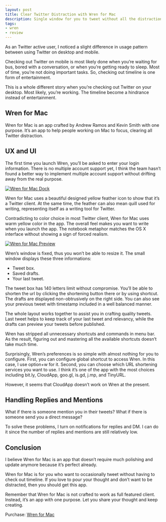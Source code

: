 ```yaml
---
layout: post
title: Clear Twitter Distraction with Wren for Mac
description: Single window for you to tweet without all the distraction made by the people on your timeline.
tags:
- wren
- review
---
```

As an Twitter active user, I noticed a slight difference in usage pattern between using Twitter on desktop and mobile.

Checking out Twitter on mobile is most likely done when you’re waiting for bus, bored with a conversation, or when you’re getting ready to sleep. Most of time, you’re not doing important tasks. So, checking out timeline is one form of entertainment.

This is a whole different story when you’re checking out Twitter on your desktop. Most likely, you’re working. The timeline become a hindrance instead of entertainment.

<!--more-->

## Wren for Mac

Wren for Mac is an app crafted by Andrew Ramos and Kevin Smith with one purpose. It’s an app to help people working on Mac to focus, clearing all Twitter distraction.

## UX and UI

The first time you launch Wren, you’ll be asked to enter your login information. There is no multiple account support yet, I think the team hasn’t found a better way to implement multiple account support without drifting away from the real purpose.

[ ![Wren for Mac Dock][img1] ](http://images.sayzlim.net/2011/07/wren_dock.jpg "Wren for Mac Dock")

[img1]: http://images.sayzlim.net/2011/07/wren_dock.jpg "Wren for Mac Dock"

Wren for Mac uses a beautiful designed yellow feather icon to show that it’s a Twitter client. At the same time, the feather can also mean quill used for writing, representing itself as a writing tool for Twitter.

Contradicting to color choice in most Twitter client, Wren for Mac uses warm yellow color in the app. The overall feel makes you want to write when you launch the app. The notebook metaphor    matches the OS X interface without showing a sign of forced realism.

[ ![Wren for Mac Preview][img2] ](http://images.sayzlim.net/2011/07/wren_preview.jpg "Wren for Mac Preview")

[img2]: http://images.sayzlim.net/2011/07/wren_preview.jpg "Wren for Mac Preview"

Wren’s window is fixed, thus you won’t be able to resize it. The small window displays these three informations:

- Tweet box.
- Saved drafts.
- Your last tweet.

The tweet box has 140 letters limit without compromise. You’ll be able to shorten the url by clicking the shortening button there or by using shortcut. The drafts are displayed non-obtrusively on the right side. You can also see your previous tweet with timestamp included in a well balanced manner.

The whole layout works together to assist you in crafting quality tweets. Last tweet helps to keep track of your last tweet and relevancy, while the drafts can preview your tweets before published.

Wren has stripped all unnecessary shortcuts and commands in menu bar. As the result, figuring out and mastering all the available shortcuts doesn’t take much time.

Surprisingly, Wren’s preferences is so simple with almost nothing for you to configure. First, you can configure global shortcut to access Wren. In this case, I use option+w for it. Second, you can choose which URL shortening services you want to use. I think it’s one of the app with the most choices including  bit.ly, CloudApp, goo.gl, is.gd, j.mp, and TinyURL.

However, it seems that CloudApp doesn’t work on Wren at the present.

## Handling Replies and Mentions

What if there is someone mention you in their tweets? What if there is someone send you a direct message?

To solve these problems, I turn on notifications for replies and DM. I can do it since the number of replies and mentions are still relatively low.

## Conclusion

I believe Wren for Mac is an app that doesn’t require much polishing and update anymore because it’s perfect already.

Wren for Mac is for you who want to occasionally tweet without having to check out timeline. If you love to pour your thought and don’t want to be distracted, then you should get this app.

Remember that Wren for Mac is not crafted to work as full featured client. Instead, it’s an app with one purpose. Let you share your thought and keep creating.

Purchase: [Wren for Mac](https://itunes.apple.com/us/app/wren/id439545337?mt=12 "Wren")
